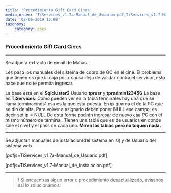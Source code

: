 ```yaml
---
title: 'Procedimiento Gift Card Cines'
media_order: 'TiServices_v1.7a-Manual_de_Usuario.pdf,TiServices_v1.7-Manual_de_Instalacion.pdf'
date: '02-06-2019 13:08'
taxonomy:
    category: docs
---
```


### Procedimiento Gift Card Cines
-------
Se adjunta extracto de email de Matias

Les paso los manuales del sistema de cobro de GC en el cine. 
El problema que tienen es que la caja por x causa deja de validar contra el servidor, esto hace que no te permita ingresar. 

La base está en el **Sqlcluster2**
Usuario **tprusr** y **tpradmin123456**
La base es **TiServices**.
Como pueden ver en la tabla terminales hay una que se llama terminacines1 esa es la que esta puesta.
En ip guarda el de la PC que se dio de alta.
Para volver a asignarlo deben poner NULL ese campo, es decir set ip = NULL
De esta forma podrán ingresar de nuevo esa PC con el mismo número de terminal. 
Tienen una tabla que es de usuarios en donde sale el nivel y el pass de cada uno. 
**Miren las tablas pero no toquen nada.** 

--------

Se adjuntan manuales de instalacion(del sistema en si) y de Usuario del sistema web

[pdfjs=TiServices_v1.7a-Manual_de_Usuario.pdf]

[pdfjs=TiServices_v1.7-Manual_de_Instalacion.pdf]

----------

>! Si encuentras algun error o procedimiento desactualizado, avisanos asi lo solucionamos.



